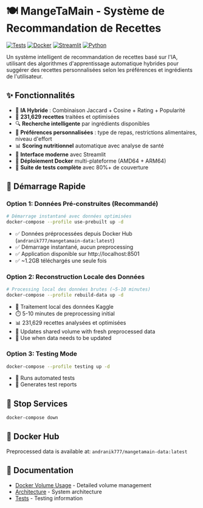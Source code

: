 # 🍽️ MangeTaMain - Système de Recommandation de Recettes

[![Tests](https://img.shields.io/badge/tests-80%25%20coverage-green.svg)](./tests/)
[![Docker](https://img.shields.io/badge/docker-ready-blue.svg)](./docker-compose.yml)
[![Streamlit](https://img.shields.io/badge/streamlit-app-FF4B4B.svg)](./streamlit-poetry-docker/)
[![Python](https://img.shields.io/badge/python-3.9%2B-blue.svg)](./pyproject.toml)

Un système intelligent de recommandation de recettes basé sur l'IA, utilisant des algorithmes d'apprentissage automatique hybrides pour suggérer des recettes personnalisées selon les préférences et ingrédients de l'utilisateur.

## ✨ Fonctionnalités

- 🤖 **IA Hybride** : Combinaison Jaccard + Cosine + Rating + Popularité
- 🥗 **231,629 recettes** traitées et optimisées
- 🔍 **Recherche intelligente** par ingrédients disponibles  
- 🎯 **Préférences personnalisées** : type de repas, restrictions alimentaires, niveau d'effort
- 📊 **Scoring nutritionnel** automatique avec analyse de santé
- 🚀 **Interface moderne** avec Streamlit
- 🐳 **Déploiement Docker** multi-plateforme (AMD64 + ARM64)
- 🧪 **Suite de tests complète** avec 80%+ de couverture

## 🚀 Démarrage Rapide

### Option 1: Données Pré-construites (Recommandé)
```bash
# Démarrage instantané avec données optimisées
docker-compose --profile use-prebuilt up -d
```
- ✅ Données préprocessées depuis Docker Hub (`andranik777/mangetamain-data:latest`)
- ✅ Démarrage instantané, aucun preprocessing
- ✅ Application disponible sur http://localhost:8501
- ✅ ~1.2GB téléchargés une seule fois

### Option 2: Reconstruction Locale des Données
```bash
# Processing local des données brutes (~5-10 minutes)
docker-compose --profile rebuild-data up -d
```
- 🔄 Traitement local des données Kaggle
- ⏱️ 5-10 minutes de preprocessing initial
- 📊 231,629 recettes analysées et optimisées
- 🔄 Updates shared volume with fresh preprocessed data
- 🔄 Use when data needs to be updated

### Option 3: Testing Mode
```bash
docker-compose --profile testing up -d
```
- 🧪 Runs automated tests
- 🧪 Generates test reports

## 🛑 Stop Services
```bash
docker-compose down
```


## 🐳 Docker Hub
Preprocessed data is available at: `andranik777/mangetamain-data:latest`

## 📖 Documentation
- [Docker Volume Usage](docs/DOCKER_VOLUME_USAGE.md) - Detailed volume management
- [Architecture](docs/ARCHITECTURE.md) - System architecture
- [Tests](docs/TESTS_README.md) - Testing information